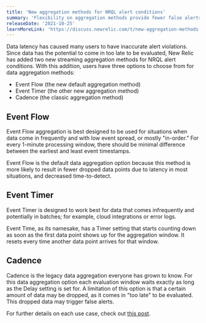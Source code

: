 ```yaml
---
title: 'New aggregation methods for NRQL alert conditions'
summary: 'Flexibility on aggregation methods provide fewer false alerts and improved incident time to detection.'
releaseDate: '2021-10-25'
learnMoreLink: 'https://discuss.newrelic.com/t/new-aggregation-methods-for-nrql-alert-conditions/158831'
---
```


Data latency has caused many users to have inaccurate alert violations. Since data has the potential to come in too late to be evaluated, New Relic has added two new streaming aggregation methods for NRQL alert conditions. With this addition, users have three options to choose from for data aggregation methods:

* Event Flow (the new default aggregation method)
* Event Timer (the other new aggregation method)
* Cadence (the classic aggregation method)

## Event Flow

Event Flow aggregation is best designed to be used for situations when data come in frequently and with low event spread, or mostly "in-order.” For every 1-minute processing window, there should be minimal difference between the earliest and least event timestamps.

Event Flow is the default data aggregation option because this method is more likely to result in fewer dropped data points due to latency in most situations, and decreased time-to-detect.

## Event Timer

Event Timer is designed to work best for data that comes infrequently and potentially in batches; for example, cloud integrations or error logs.

Event Time, as its namesake, has a Timer setting that starts counting down as soon as the first data point shows up for the aggregation window. It resets every time another data point arrives for that window.  

## Cadence

Cadence is the legacy data aggregation everyone has grown to know. For this data aggregation option each evaluation window waits exactly as long as the Delay setting is set for. A limitation of this option is that a certain amount of data may be dropped, as it comes in "too late" to be evaluated. This dropped data may trigger false alerts.

For further details on each use case, check out [this post](https://discuss.newrelic.com/t/relic-solution-how-can-i-figure-out-which-aggregation-method-to-use/164288).
